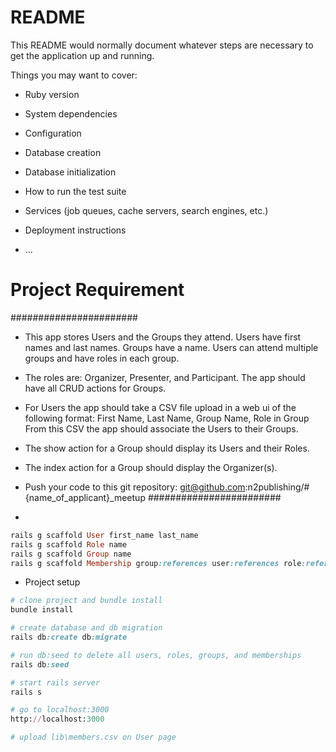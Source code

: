 # README

This README would normally document whatever steps are necessary to get the
application up and running.

Things you may want to cover:

* Ruby version

* System dependencies

* Configuration

* Database creation

* Database initialization

* How to run the test suite

* Services (job queues, cache servers, search engines, etc.)

* Deployment instructions

* ...

# Project Requirement
#######################
* This app stores Users and the Groups they attend. Users have first names and last names. Groups have a name. Users can attend multiple groups and have roles in each group. 

* The roles are: Organizer, Presenter, and Participant.   The app should have all CRUD actions for Groups.   

* For Users the app should take a CSV file upload in a web ui of the following format: First Name, Last Name, Group Name, Role in Group   From this CSV the app should associate the Users to their Groups.   

* The show action for a Group should display its Users and their Roles.  
* The index action for a Group should display the Organizer(s).   

* Push your code to this git repository:  git@github.com:n2publishing/#{name_of_applicant}_meetup
########################

*
```ruby
rails g scaffold User first_name last_name
rails g scaffold Role name
rails g scaffold Group name
rails g scaffold Membership group:references user:references role:references
```


* Project setup

```ruby
# clone project and bundle install
bundle install

# create database and db migration 
rails db:create db:migrate

# run db:seed to delete all users, roles, groups, and memberships
rails db:seed

# start rails server
rails s

# go to localhost:3000
http://localhost:3000

# upload lib\members.csv on User page

